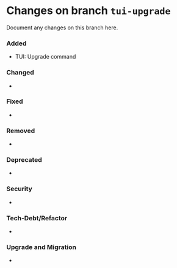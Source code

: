 # Changes on branch `tui-upgrade`
Document any changes on this branch here.
### Added
- TUI: Upgrade command

### Changed
- 

### Fixed
- 

### Removed
- 

### Deprecated
- 

### Security
- 

### Tech-Debt/Refactor
- 

### Upgrade and Migration
- 
